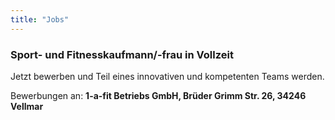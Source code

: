 ```yaml
---
title: "Jobs"
---
```


### Sport- und Fitnesskaufmann/-frau in Vollzeit
Jetzt bewerben und Teil eines innovativen und kompetenten Teams werden.

Bewerbungen an: **1-a-fit Betriebs GmbH, Brüder Grimm Str. 26, 34246 Vellmar**